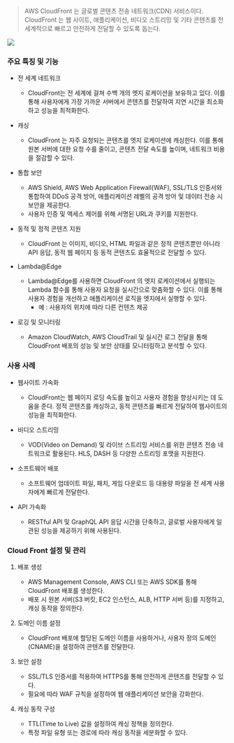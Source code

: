 > AWS CloudFront 는 글로벌 콘텐츠 전송 네트워크(CDN) 서비스이다. CloudFront 는 웹 사이트, 애플리케이션, 비디오 스트리밍 및 기타 콘텐츠를 전 세계적으로 빠르고 안전하게 전달할 수 있도록 돕는다.

![](images/cloud_front_map.png)

### 주요 특징 및 기능

- 전 세계 네트워크
  - CloudFront는 전 세계에 걸쳐 수백 개의 엣지 로케이션을 보유하고 있다. 이를 통해 사용자에게 가장 가까운 서버에서 콘텐츠를 전달하여 지연 시간을 최소화하고 성능을 최적화한다.


- 캐싱
  - CloudFront 는 자주 요청되는 콘텐츠를 엣지 로케이션에 캐싱한다. 이를 통해 원본 서버에 대한 요청 수를 줄이고, 콘텐츠 전달 속도를 높이며, 네트워크 비용을 절감할 수 있다.


- 통합 보안
  - AWS Shield, AWS Web Application Firewall(WAF), SSL/TLS 인증서와 통합하여 DDoS 공격 방어, 애플리케이션 레벨의 공격 방어 및 데이터 전송 시 보안을 제공한다.
  - 사용자 인증 및 액세스 제어를 위해 서명된 URL과 쿠키를 지원한다.


- 동적 및 정적 콘텐츠 지원
  - CloudFront 는 이미지, 비디오, HTML 파일과 같은 정적 콘텐츠뿐만 아니라 API 응답, 동적 웹 페이지 등 동적 콘텐츠도 효율적으로 전달할 수 있다.


- Lambda@Edge
  - Lambda@Edge를 사용하면 CloudFront 의 엣지 로케이션에서 실행되는 Lambda 함수를 통해 사용자 요청을 실시간으로 맞춤화할 수 있다. 이를 통해 사용자 경험을 개선하고 애플리케이션 로직을 엣지에서 실행할 수 있다.
    - 예 : 사용자의 위치에 따라 다른 컨텐츠 제공


- 로깅 및 모니터링
  - Amazon CloudWatch, AWS CloudTrail 및 실시간 로그 전달을 통해 CloudFront 배포의 성능 및 보안 상태를 모니터링하고 분석할 수 있다.

  
### 사용 사례

- 웹사이트 가속화
  - CloudFront는 웹 페이지 로딩 속도를 높이고 사용자 경험을 향상시키는 데 도움을 준다. 정적 콘텐츠를 캐싱하고, 동적 콘텐츠를 빠르게 전달하여 웹사이트의 성능을 최적화한다.


- 비디오 스트리밍
  - VOD(Video on Demand) 및 라이브 스트리밍 서비스를 위한 콘텐츠 전송 네트워크로 활용된다. HLS, DASH 등 다양한 스트리밍 포맷을 지원한다.


- 소프트웨어 배포
  - 소프트웨어 업데이트 파일, 패치, 게임 다운로드 등 대용량 파일을 전 세계 사용자에게 빠르게 전달한다.


- API 가속화
  - RESTful API 및 GraphQL API 응답 시간을 단축하고, 글로벌 사용자에게 일관된 성능을 제공하기 위해 사용된다.


### Cloud Front 설정 및 관리




1. 배포 생성
   - AWS Management Console, AWS CLI 또는 AWS SDK를 통해 CloudFront 배포를 생성한다.
   - 배포 시 원본 서버(S3 버킷, EC2 인스턴스, ALB, HTTP 서버 등)를 지정하고, 캐싱 동작을 정의한다.


2. 도메인 이름 설정 
   - CloudFront 배포에 할당된 도메인 이름을 사용하거나, 사용자 정의 도메인(CNAME)을 설정하여 콘텐츠를 전달한다.


1. 보안 설정
   - SSL/TLS 인증서를 적용하여 HTTPS를 통해 안전하게 콘텐츠를 전달할 수 있다.
   - 필요에 따라 WAF 규칙을 설정하여 웹 애플리케이션 보안을 강화한다.


1. 캐싱 동작 구성
   - TTL(Time to Live) 값을 설정하여 캐싱 정책을 정의한다.
   - 특정 파일 유형 또는 경로에 따라 캐싱 동작을 세분화할 수 있다.